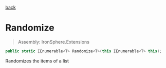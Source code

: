 ﻿

[back](/IronSphere.Extensions/EnumerableExtension)

# Randomize

> Assembly: IronSphere.Extensions

```csharp
public static IEnumerable<T> Randomize<T>(this IEnumerable<T> this);
```

Randomizes the items of a list

 